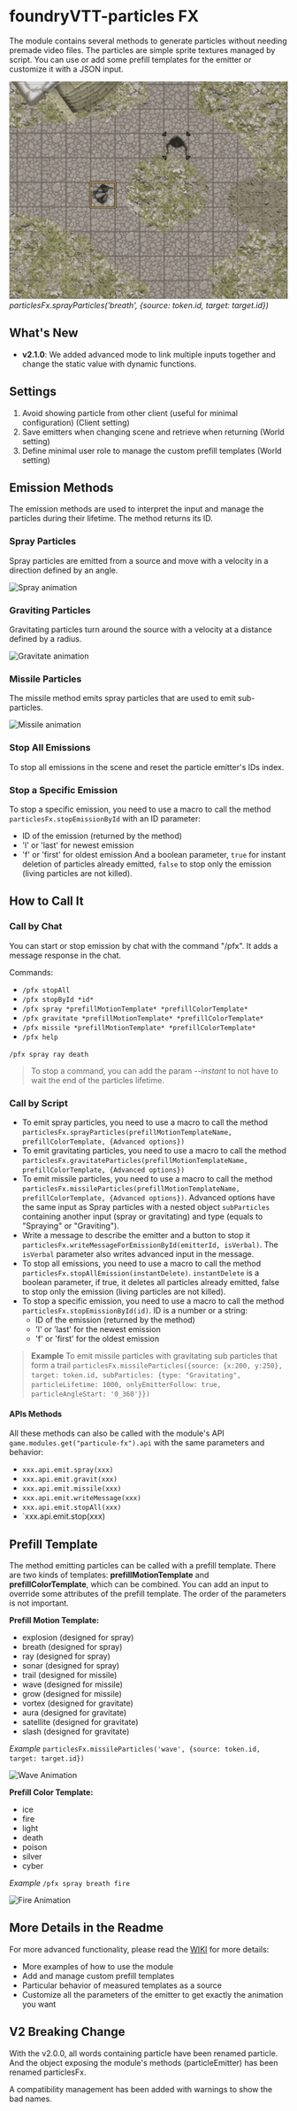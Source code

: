 # foundryVTT-particles FX

The module contains several methods to generate particles without needing premade video files. The particles are simple sprite textures managed by script. You can use or add some prefill templates for the emitter or customize it with a JSON input.

![Spray animation](doc/pfx-spray-breath-Animation.gif)
*particlesFx.sprayParticles('breath', {source: token.id, target: target.id})*

## What's New
- **v2.1.0**: We added advanced mode to link multiple inputs together and change the static value with dynamic functions.

## Settings
1. Avoid showing particle from other client (useful for minimal configuration) (Client setting)
2. Save emitters when changing scene and retrieve when returning (World setting)
3. Define minimal user role to manage the custom prefill templates (World setting)

## Emission Methods
The emission methods are used to interpret the input and manage the particles during their lifetime. The method returns its ID.

### Spray Particles
Spray particles are emitted from a source and move with a velocity in a direction defined by an angle.

![Spray animation](pfx-spray-Animation.gif)

### Graviting Particles
Gravitating particles turn around the source with a velocity at a distance defined by a radius.

![Gravitate animation](pfx-gravitate-Animation.gif)

### Missile Particles
The missile method emits spray particles that are used to emit sub-particles.

![Missile animation](pfx-missile-Animation.gif)

### Stop All Emissions
To stop all emissions in the scene and reset the particle emitter's IDs index.

### Stop a Specific Emission
To stop a specific emission, you need to use a macro to call the method `particlesFx.stopEmissionById` with an ID parameter:
- ID of the emission (returned by the method)
- 'l' or 'last' for newest emission
- 'f' or 'first' for oldest emission
And a boolean parameter, `true` for instant deletion of particles already emitted, `false` to stop only the emission (living particles are not killed).

## How to Call It

### Call by Chat
You can start or stop emission by chat with the command "/pfx".
It adds a message response in the chat.

Commands:
- `/pfx stopAll`
- `/pfx stopById *id*`
- `/pfx spray *prefillMotionTemplate* *prefillColorTemplate*`
- `/pfx gravitate *prefillMotionTemplate* *prefillColorTemplate*`
- `/pfx missile *prefillMotionTemplate* *prefillColorTemplate*`
- `/pfx help`

```/pfx spray ray death```

> To stop a command, you can add the param *--instant* to not have to wait the end of the particles lifetime.

### Call by Script

- To emit spray particles, you need to use a macro to call the method `particlesFx.sprayParticles(prefillMotionTemplateName, prefillColorTemplate, {Advanced options})`
- To emit gravitating particles, you need to use a macro to call the method `particlesFx.gravitateParticles(prefillMotionTemplateName, prefillColorTemplate, {Advanced options})`
- To emit missile particles, you need to use a macro to call the method `particlesFx.missileParticles(prefillMotionTemplateName, prefillColorTemplate, {Advanced options})`. Advanced options have the same input as Spray particles with a nested object `subParticles` containing another input (spray or gravitating) and type (equals to "Spraying" or "Graviting").
- Write a message to describe the emitter and a button to stop it `particlesFx.writeMessageForEmissionById(emitterId, isVerbal)`. The `isVerbal` parameter also writes advanced input in the message.
- To stop all emissions, you need to use a macro to call the method `particlesFx.stopAllEmission(instantDelete)`. `instantDelete` is a boolean parameter, if true, it deletes all particles already emitted, false to stop only the emission (living particles are not killed).
- To stop a specific emission, you need to use a macro to call the method `particlesFx.stopEmissionById(id)`. ID is a number or a string:
  - ID of the emission (returned by the method)
  - 'l' or 'last' for the newest emission
  - 'f' or 'first' for the oldest emission

> **Example**
> To emit missile particles with gravitating sub particles that form a trail 
> `particlesFx.missileParticles({source: {x:200, y:250}, target: token.id, subParticles: {type: "Gravitating", particleLifetime: 1000, onlyEmitterFollow: true, particleAngleStart: '0_360'}})`

#### APIs Methods

All these methods can also be called with the module's API `game.modules.get("particule-fx").api` with the same parameters and behavior:
- `xxx.api.emit.spray(xxx)`
- `xxx.api.emit.gravit(xxx)`
- `xxx.api.emit.missile(xxx)`
- `xxx.api.emit.writeMessage(xxx)`
- `xxx.api.emit.stopAll(xxx)`
- `xxx.api.emit.stop(xxx)

## Prefill Template

The method emitting particles can be called with a prefill template. There are two kinds of templates: **prefillMotionTemplate** and **prefillColorTemplate**, which can be combined. You can add an input to override some attributes of the prefill template. The order of the parameters is not important.

**Prefill Motion Template:**
- explosion (designed for spray)
- breath (designed for spray)
- ray (designed for spray)
- sonar (designed for spray)
- trail (designed for missile)
- wave (designed for missile)
- grow (designed for missile)
- vortex (designed for gravitate)
- aura (designed for gravitate)
- satellite (designed for gravitate)
- slash (designed for gravitate)

*Example*
```particlesFx.missileParticles('wave', {source: token.id, target: target.id})```

![Wave Animation](pfx-missile-wave-Animation.gif)

**Prefill Color Template:**
- ice
- fire
- light
- death
- poison
- silver
- cyber

*Example*
```/pfx spray breath fire```

![Fire Animation](pfx-fire-Animation.gif)

## More Details in the Readme
For more advanced functionality, please read the [WIKI](https://github.com/jdeon/foundryvtt-particles-fx/wiki) for more details:
- More examples of how to use the module
- Add and manage custom prefill templates
- Particular behavior of measured templates as a source
- Customize all the parameters of the emitter to get exactly the animation you want

## V2 Breaking Change

With the v2.0.0, all words containing particle have been renamed particle. And the object exposing the module's methods (particleEmitter) has been renamed particlesFx.

A compatibility management has been added with warnings to show the bad names.
